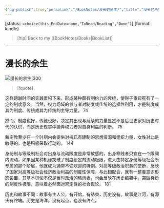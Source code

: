 ```yaml
---
{"dg-publish":true,"permalink":"/BookNotes/漫长的余生/","title":"漫长的余生","noteIcon":""}
---
```


[status:: `=choice(this.EndDate=none,"ToRead/Reading","Done")`]
[format:: kindle]

>[!tip] Back to my [[BookNotes/Books\|BookList]]

---
# 漫长的余生

![漫长的余生|300](https://img9.doubanio.com/view/subject/l/public/s34249093.jpg)

>[!quote]

这样跨越时间的实践累积下来，形成某种颇有制约力的传统，使得子贵母死有了一定的制度意义。当然，权力场域的参与者对制度或传统的选择性利用，才是制度成其为制度、传统成其为传统的主导力量。
 74    
 
然而，制度也好，传统也好，决定其出现与延续的力量显然不是后世史家对历史时代的认识，而是历史现实中操弄权力者对自身利益的判断。
 75    
 
新宗教至少在一个时期内会提供对抗已有建制的思想资源和组织力量，女性对此是敏感的，也是积极采取行动的。
 144    
 
身份制与等级制社会对出身与流动限度是非常敏感的，出身寒贱者只宜在一个限阈内流动，如果因某种机缘突破了制度设定的流动极限，进入由特定身份等级社会所专属的那个阶层，他就成为通常不受欢迎的特例。对高等级政治职务的垄断，反映了国家对高等级社会经济政治利益的制度性保障，与此相配合，就有一整套意识形态设置，其基本舆论不仅是当时政治的晴雨表，也会反映在历史编纂中。突破身份的制度性极限，意味着必然面对否定性的社会舆论。
 181    
 
历史和故事不同：故事有主人公，有开始，有结束，历史没有。故事是江河，有源头有终端。历史是海洋，没有起点，也没有终点。 
